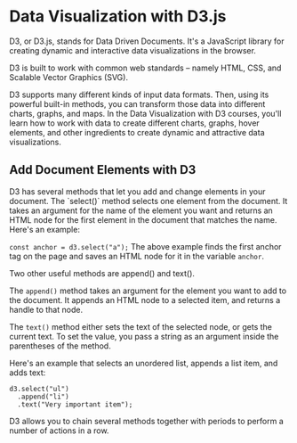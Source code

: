 <h1>Data Visualization with D3.js</h1>

D3, or D3.js, stands for Data Driven Documents. It's a JavaScript library for creating dynamic and interactive data visualizations in the browser.

D3 is built to work with common web standards – namely HTML, CSS, and Scalable Vector Graphics (SVG).

D3 supports many different kinds of input data formats. Then, using its powerful built-in methods, you can transform
those data into different charts, graphs, and maps. In the Data Visualization with D3 courses, you'll learn how to work with data to create
different charts, graphs, hover elements, and other ingredients to create dynamic and attractive data visualizations.

<h2>Add Document Elements with D3</h2>
D3 has several methods that let you add and change elements in your document. The `select()` method selects one element from the document. It takes an argument for the name of the element you want and returns an HTML node for the first element in the document that matches the name. Here's an example:

`const anchor = d3.select("a");`
The above example finds the first anchor tag on the page and saves an HTML node for it in the variable `anchor`.

Two other useful methods are append() and text().

The `append()` method takes an argument for the element you want to add to the document. It appends an HTML node to a selected item, and returns a handle to that node.

The `text()` method either sets the text of the selected node, or gets the current text. To set the value, you pass a string as an argument inside the parentheses of the method.

Here's an example that selects an unordered list, appends a list item, and adds text:

```
d3.select("ul")
  .append("li")
  .text("Very important item");

```

D3 allows you to chain several methods together with periods to perform a number of actions in a row.
